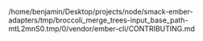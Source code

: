/home/benjamin/Desktop/projects/node/smack-ember-adapters/tmp/broccoli_merge_trees-input_base_path-mtL2mnS0.tmp/0/vendor/ember-cli/CONTRIBUTING.md